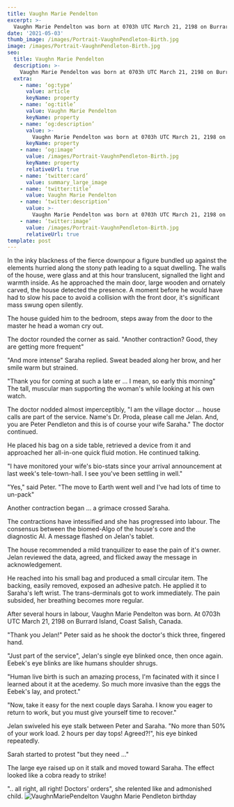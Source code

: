 ```yaml
--- 
title: Vaughn Marie Pendelton
excerpt: >-
  Vaughn Marie Pendelton was born at 0703h UTC March 21, 2198 on Burrard Island, Coast Salish, Canada.
date: '2021-05-03'
thumb_image: /images/Portrait-VaughnPendleton-Birth.jpg
image: /images/Portrait-VaughnPendleton-Birth.jpg
seo:
  title: Vaughn Marie Pendelton
  description: >-
    Vaughn Marie Pendelton was born at 0703h UTC March 21, 2198 on Burrard Island, Coast Salish, Canada.
  extra:
    - name: ‘og:type’
      value: article
      keyName: property
    - name: ‘og:title’
      value: Vaughn Marie Pendelton
      keyName: property
    - name: ‘og:description’
      value: >-
        Vaughn Marie Pendelton was born at 0703h UTC March 21, 2198 on Burrard Island, Coast Salish, Canada. 
      keyName: property
    - name: ‘og:image’
      value: /images/Portrait-VaughnPendleton-Birth.jpg
      keyName: property
      relativeUrl: true
    - name: ‘twitter:card’
      value: summary_large_image
    - name: ‘twitter:title’
      value: Vaughn Marie Pendelton
    - name: ‘twitter:description’
      value: >-
        Vaughn Marie Pendelton was born at 0703h UTC March 21, 2198 on Burrard Island, Coast Salish, Canada.
    - name: ‘twitter:image’
      value: /images/Portrait-VaughnPendleton-Birth.jpg
      relativeUrl: true
template: post
---
```


In the inky blackness of the fierce downpour a figure bundled up against the elements hurried along the stony path leading to a squat dwelling. The walls of the house, were glass and at this hour translucent, signalled the light and warmth inside. As he approached the main door, large wooden and ornately carved, the house detected the presence. A moment before he would have had to slow his pace to avoid a collision with the front door, it's significant mass swung open silently. 

The house guided him to the bedroom, steps away from the door to the master he head a woman cry out. 

The doctor rounded the corner as said. "Another contraction? Good, they are getting more frequent" 

"And more intense" Saraha replied. Sweat beaded along her brow, and her smile warm but strained.

"Thank you for coming at such a late er ...  I mean, so early this morning" The tall, muscular man supporting the woman's while looking at his own watch.

The doctor nodded almost imperceptibly, "I am the village doctor ... house calls are part of the service. Name's Dr. Proda, please call me Jelan. And, you are Peter Pendleton and this is of course your wife Saraha." The doctor continued. 

He placed his bag on a side table, retrieved a device from it and approached her all-in-one quick fluid motion. He continued talking.

"I have monitored your wife's bio-stats since your arrival announcement at last week's tele-town-hall. I see you've been settling in well."

"Yes," said Peter. "The move to Earth went well and I've had lots of time to un-pack"

Another contraction began ... a grimace crossed Saraha.

The contractions have intessified and she has progressed into labour. The consensus between the biomed-Algo of the house's core and the diagnostic AI. A message flashed on Jelan's tablet.

The house recommended a mild tranquilizer to ease the pain of it's owner. Jelan reviewed the data, agreed, and flicked away the message in acknowledgement. 

He reached into his small bag and produced a small circular item. The backing, easily removed, exposed an adhesive patch. He applied it to Saraha's left wrist. The trans-derminals got to work immediately. The pain subsided, her breathing becomes more regular.

After several hours in labour, Vaughn Marie Pendelton was born. At 0703h UTC March 21, 2198 on Burrard Island, Coast Salish, Canada.

"Thank you Jelan!" Peter said as he shook the doctor's thick three, fingered hand.

"Just part of the service", Jelan's single eye blinked once, then once again. Eebek's eye blinks are like humans shoulder shrugs.

"Human live birth is such an amazing process, I'm facinated with it since I learned about it at the acedemy. So much more invasive than the eggs the Eebek's lay, and protect."

"Now, take it easy for the next couple days Saraha. I know you eager to return to work, but you must give yourself time to recover."

Jelan swiveled his eye stalk between Peter and Saraha. "No more than 50% of your work load. 2 hours per day tops! Agreed?!", his eye binked repeatedly.

Sarah started to protest "but they need ..."

The large eye raised up on it stalk and moved toward Saraha. The effect looked like a cobra ready to strike!

".. all right, all right! Doctors' orders", she relented like and admonished child.
![VaughnMariePendelton](/images/Portrait-VaughnPendleton-Birth.jpg)
Vaughn Marie Pendleton birthday
